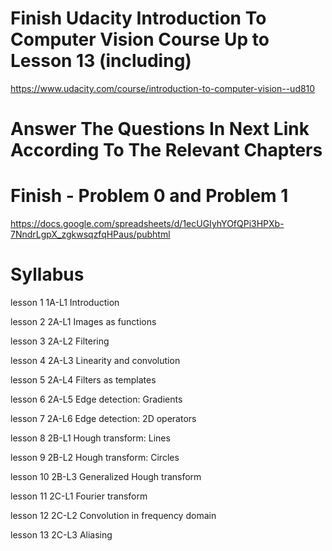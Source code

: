 # Finish Udacity Introduction To Computer Vision Course Up to Lesson 13 (including)

https://www.udacity.com/course/introduction-to-computer-vision--ud810

# Answer The Questions In Next Link According To The Relevant Chapters
# Finish  -  Problem 0 and Problem 1

https://docs.google.com/spreadsheets/d/1ecUGIyhYOfQPi3HPXb-7NndrLgpX_zgkwsqzfqHPaus/pubhtml

# Syllabus 
lesson 1
1A-L1 Introduction

lesson 2
2A-L1 Images as functions

lesson 3
2A-L2 Filtering

lesson 4
2A-L3 Linearity and convolution

lesson 5
2A-L4 Filters as templates

lesson 6
2A-L5 Edge detection: Gradients

lesson 7
2A-L6 Edge detection: 2D operators

lesson 8
2B-L1 Hough transform: Lines

lesson 9
2B-L2 Hough transform: Circles

lesson 10
2B-L3 Generalized Hough transform

lesson 11
2C-L1 Fourier transform

lesson 12
2C-L2 Convolution in frequency domain

lesson 13
2C-L3 Aliasing
